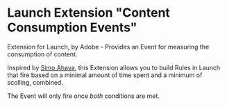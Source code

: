 # Launch Extension "Content Consumption Events"

Extension for Launch, by Adobe - Provides an Event for measuring the consumption of content.

Inspired by [Simo Ahava](https://www.simoahava.com/analytics/fire-tag-upon-scroll-depth-and-time-spent/), this Extension allows you to build Rules in Launch that fire based on a minimal amount of time spent and a minimum of scolling, combined.

The Event will only fire once *both* conditions are met.